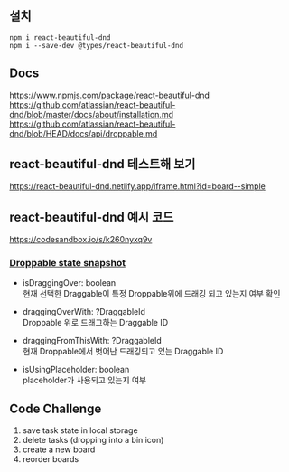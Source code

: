 ## 설치

```
npm i react-beautiful-dnd
npm i --save-dev @types/react-beautiful-dnd
```

## Docs

https://www.npmjs.com/package/react-beautiful-dnd
https://github.com/atlassian/react-beautiful-dnd/blob/master/docs/about/installation.md
https://github.com/atlassian/react-beautiful-dnd/blob/HEAD/docs/api/droppable.md

## react-beautiful-dnd 테스트해 보기

https://react-beautiful-dnd.netlify.app/iframe.html?id=board--simple

## react-beautiful-dnd 예시 코드

https://codesandbox.io/s/k260nyxq9v

### [Droppable state snapshot](https://github.com/atlassian/react-beautiful-dnd/blob/HEAD/docs/api/droppable.md#2-snapshot-droppablestatesnapshot)

- isDraggingOver: boolean  
  현재 선택한 Draggable이 특정 Droppable위에 드래깅 되고 있는지 여부 확인

- draggingOverWith: ?DraggableId  
  Droppable 위로 드래그하는 Draggable ID

- draggingFromThisWith: ?DraggableId  
  현재 Droppable에서 벗어난 드래깅되고 있는 Draggable ID

- isUsingPlaceholder: boolean  
  placeholder가 사용되고 있는지 여부

## Code Challenge

1. save task state in local storage
2. delete tasks (dropping into a bin icon)
3. create a new board
4. reorder boards
